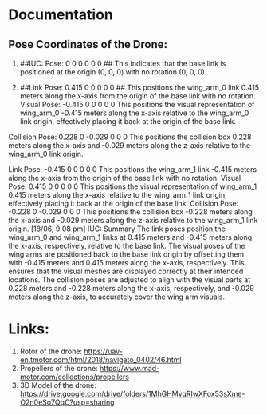 # Documentation

## Pose Coordinates of the Drone:
1. ##IUC: Pose: <pose>0 0 0 0 0 0</pose> ##
This indicates that the base link is positioned at the origin (0, 0, 0) with no rotation (0, 0, 0).

2. ##Link Pose: <pose>0.415 0 0 0 0 0</pose> ##
This positions the wing_arm_0 link 0.415 meters along the x-axis from the origin of the base link with no rotation.
Visual Pose: <pose>-0.415 0 0 0 0 0</pose>
This positions the visual representation of wing_arm_0 -0.415 meters along the x-axis relative to the wing_arm_0 link origin, effectively placing it back at the origin of the base link.

Collision Pose: <pose>0.228 0 -0.029 0 0 0</pose>
This positions the collision box 0.228 meters along the x-axis and -0.029 meters along the z-axis relative to the wing_arm_0 link origin.

Link Pose: <pose>-0.415 0 0 0 0 0</pose>
This positions the wing_arm_1 link -0.415 meters along the x-axis from the origin of the base link with no rotation.
Visual Pose: <pose>0.415 0 0 0 0 0</pose>
This positions the visual representation of wing_arm_1 0.415 meters along the x-axis relative to the wing_arm_1 link origin, effectively placing it back at the origin of the base link.
Collision Pose: <pose>-0.228 0 -0.029 0 0 0</pose>
This positions the collision box -0.228 meters along the x-axis and -0.029 meters along the z-axis relative to the wing_arm_1 link origin.
[18/06, 9:08 pm] IUC: Summary
The link poses position the wing_arm_0 and wing_arm_1 links at 0.415 meters and -0.415 meters along the x-axis, respectively, relative to the base link.
The visual poses of the wing arms are positioned back to the base link origin by offsetting them with -0.415 meters and 0.415 meters along the x-axis, respectively. This ensures that the visual meshes are displayed correctly at their intended locations.
The collision poses are adjusted to align with the visual parts at 0.228 meters and -0.228 meters along the x-axis, respectively, and -0.029 meters along the z-axis, to accurately cover the wing arm visuals.


# Links:

1. Rotor of the drone: https://uav-en.tmotor.com/html/2018/navigato_0402/46.html
2. Propellers of the drone: https://www.mad-motor.com/collections/propellers
3. 3D Model of the drone: https://drive.google.com/drive/folders/1MhGHMvqRIwXFox53sXme-O2n0eSo7QqC?usp=sharing
